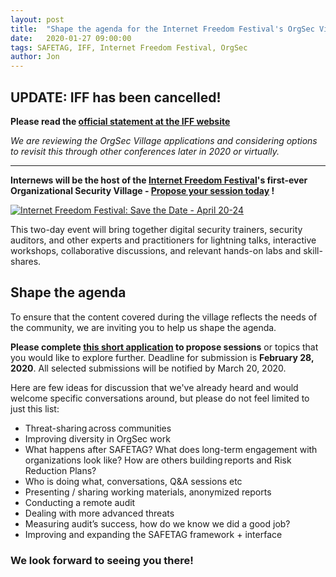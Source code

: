 ```yaml
---
layout: post
title:  "Shape the agenda for the Internet Freedom Festival's OrgSec Village"
date:   2020-01-27 09:00:00
tags: SAFETAG, IFF, Internet Freedom Festival, OrgSec
author: Jon
---
```


## UPDATE: IFF has been cancelled!

**Please read the [official statement at the IFF website](https://internetfreedomfestival.org/wiki/index.php/Cancellation_of_the_2020_Internet_Freedom_Festival)**

*We are reviewing the OrgSec Village applications and considering options to revisit this through other conferences later in 2020 or virtually.*

---

<!--more-->

**Internews will be the host of the [Internet Freedom Festival](https://internetfreedomfestival.org/)'s first-ever Organizational Security Village - [Propose your session today](https://forms.gle/AiLgB9PHdq3ka3Tt9) !**

<a href="https://internetfreedomfestival.org/"><img src="https://internetfreedomfestival.org/wp-content/uploads/2019/09/Captura-de-pantalla-2019-06-19-a-las-15.54.19.png" alt="Internet Freedom Festival: Save the Date - April 20-24" /></a>


This two-day event will bring together digital security trainers, security auditors, and other experts and practitioners for lightning talks, interactive workshops, collaborative discussions, and relevant hands-on labs and skill-shares.

## Shape the agenda

To ensure that the content covered during the village reflects the needs of the community, we are inviting you to help us shape the agenda.

**Please complete [this short application](https://forms.gle/AiLgB9PHdq3ka3Tt9) to propose sessions** or topics that you would like to explore further. Deadline for submission is **February 28, 2020**. All selected submissions will be notified by March 20, 2020.

Here are few ideas for discussion that we've already heard and would welcome specific conversations around, but please do not feel limited to just this list:

* Threat-sharing across communities
* Improving diversity in OrgSec work
* What happens after SAFETAG? What does long-term engagement with organizations look like? How are others building reports and Risk Reduction Plans?
* Who is doing what, conversations, Q&A sessions etc
* Presenting / sharing working materials, anonymized reports
* Conducting a remote audit
* Dealing with more advanced threats 
* Measuring audit’s success, how do we know we did a good job?
* Improving and expanding the SAFETAG framework + interface 



### We look forward to seeing you there!
